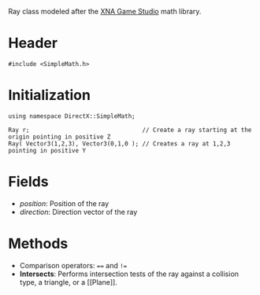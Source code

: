 Ray class modeled after the [XNA Game Studio](https://msdn.microsoft.com/en-us/library/microsoft.xna.framework.ray.aspx) math library.

# Header

    #include <SimpleMath.h>

# Initialization

    using namespace DirectX::SimpleMath;

    Ray r;                                // Create a ray starting at the origin pointing in positive Z
    Ray( Vector3(1,2,3), Vector3(0,1,0 ); // Creates a ray at 1,2,3 pointing in positive Y

# Fields
* *position*: Position of the ray
* *direction*: Direction vector of the ray

# Methods
* Comparison operators: ``==`` and ``!=``
* **Intersects**: Performs intersection tests of the ray against a collision type, a triangle, or a [[Plane]].
